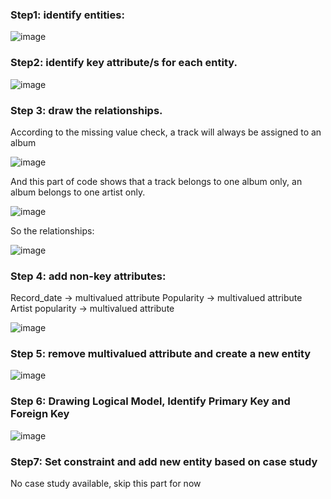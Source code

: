 ### Step1: identify entities:
 
 ![image](https://user-images.githubusercontent.com/93886913/230839464-95202044-5a40-4d6e-8e1a-0967aae0d6c1.png)

### Step2: identify key attribute/s for each entity.
 
 ![image](https://user-images.githubusercontent.com/93886913/230839480-c1433ae9-9195-4a8b-893b-e2c8b0314cd5.png)


### Step 3: draw the relationships.
According to the missing value check, a track will always be assigned to an album 
 
![image](https://user-images.githubusercontent.com/93886913/230839504-00fb51a1-db2e-4e08-9dd1-e8ae4480d32f.png)

And this part of code shows that a track belongs to one album only, an album belongs to one artist only.
 
 ![image](https://user-images.githubusercontent.com/93886913/230839518-a49aff59-54e6-47da-bd48-193bd70725ed.png)
 
So the relationships:

![image](https://user-images.githubusercontent.com/93886913/230839588-f519dd3f-a337-4a83-8d6b-ce7ac2c19c0a.png)


### Step 4: add non-key attributes:

Record_date -> multivalued attribute
Popularity -> multivalued attribute
Artist popularity -> multivalued attribute
 
 ![image](https://user-images.githubusercontent.com/93886913/230839614-12380f96-cce9-4ad2-95fd-77b39eec219f.png)

### Step 5: remove multivalued attribute and create a new entity

![image](https://user-images.githubusercontent.com/93886913/230839638-8d904461-a0b7-4e99-af04-ba31b5cf900e.png)

### Step 6: Drawing Logical Model, Identify Primary Key and Foreign Key
 
![image](https://user-images.githubusercontent.com/93886913/230839659-b0237273-f41f-4c16-b1ad-a89f8b1274c0.png)

### Step7: Set constraint and add new entity based on case study

No case study available, skip this part for now

